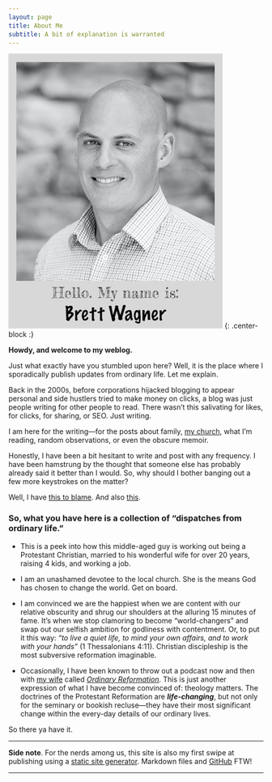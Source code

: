 ```yaml
---
layout: page
title: About Me
subtitle: A bit of explanation is warranted
---
```


![The face behind the words.](/assets/img/BW_Polaroid.png) {: .center-block :}

**Howdy, and welcome to my weblog.**

Just what exactly have you stumbled upon here? Well, it is the place where I sporadically publish updates from ordinary life. Let me explain. 

Back in the 2000s, before corporations hijacked blogging to appear personal and side hustlers tried to make money on clicks, a blog was just people writing for other people to read. There wasn’t this salivating for likes, for clicks, for sharing, or SEO. Just writing. 

I am here for the writing—for the posts about family, [my church](https://www.ibcsac.org), what I’m reading, random observations, or even the obscure memoir.

Honestly, I have been a bit hesitant to write and post with any frequency. I have been hamstrung by the thought that someone else has probably already said it better than I would. So, why should I bother banging out a few more keystrokes on the matter?

Well, I have [this to blame](https://www.challies.com/articles/why-you-shouldnt-stop-blogging-or-why-you-should-consider-starting/). And also [this](https://www.thatcontentshed.com/blog/whats-the-point).

### So, what you have here is a collection of “dispatches from ordinary life.” 

* This is a peek into how this middle-aged guy is working out being a Protestant Christian, married to his wonderful wife for over 20 years, raising 4 kids, and working a job. 

* I am an unashamed devotee to the local church. She is the means God has chosen to change the world. Get on board.

* I am convinced we are the happiest when we are content with our relative obscurity and shrug our shoulders at the alluring 15 minutes of fame. It’s when we stop clamoring to become “world-changers” and swap out our selfish ambition for godliness with contentment. Or, to put it this way: *“to live a quiet life, to mind your own affairs, and to work with your hands”* (1 Thessalonians 4:11). Christian discipleship is the most subversive reformation imaginable.

* Occasionally, I have been known to throw out a podcast now and then with [my wife](https://twitter.com/awags3) called [*Ordinary Reformation*](https://www.ordinaryreformation.com). This is just another expression of what I have become convinced of: theology matters. The doctrines of the Protestant Reformation are ***life-changing***, but not only for the seminary or bookish recluse—they have their most significant change within the every-day details of our ordinary lives.

So there ya have it. 

---

**Side note**. For the nerds among us, this site is also my first swipe at publishing using a [static site generator](https://jekyllrb.com). Markdown files and [GitHub](https://pages.github.com) FTW!

---